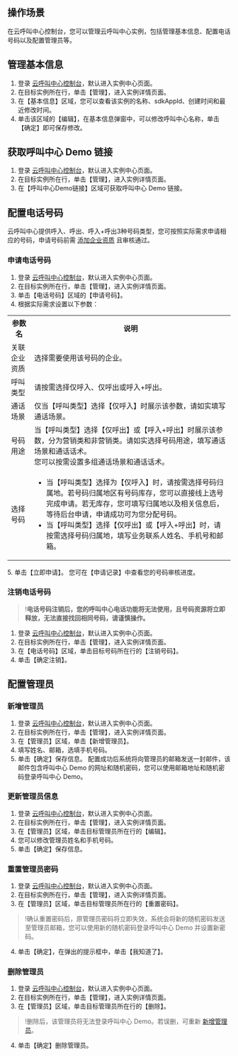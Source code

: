 ## 操作场景
在云呼叫中心控制台，您可以管理云呼叫中心实例，包括管理基本信息、配置电话号码以及配置管理员等。

## 管理基本信息
1. 登录 [云呼叫中心控制台](https://console.cloud.tencent.com/ccc)，默认进入实例中心页面。
2. 在目标实例所在行，单击【管理】，进入实例详情页面。
3. 在【基本信息】区域，您可以查看该实例的名称、sdkAppId、创建时间和最近修改时间。
4. 单击该区域的【编辑】，在基本信息弹窗中，可以修改呼叫中心名称，单击【确定】即可保存修改。

## 获取呼叫中心 Demo 链接
1. 登录 [云呼叫中心控制台](https://console.cloud.tencent.com/ccc)，默认进入实例中心页面。
2. 在目标实例所在行，单击【管理】，进入实例详情页面。
3. 在【呼叫中心Demo链接】区域可获取呼叫中心 Demo 链接。

## 配置电话号码
云呼叫中心提供呼入、呼出、呼入+呼出3种号码类型，您可按照实际需求申请相应的号码，申请号码前需 [添加企业资质](https://cloud.tencent.com/document/product/679/41351#Add) 且审核通过。

### 申请电话号码
1. 登录 [云呼叫中心控制台](https://console.cloud.tencent.com/ccc)，默认进入实例中心页面。
2. 在目标实例所在行，单击【管理】，进入实例详情页面。
3. 单击【电话号码】区域的【申请号码】。
4. 根据实际需求设置以下参数：
 <table>
<tr>
<th>参数名</th>
<th>说明</th>
</tr>
<tr>
<td>关联企业资质</td>
<td>选择需要使用该号码的企业。</td>
</tr>
<tr>
<td>呼叫类型</td>
<td>请按需选择仅呼入、仅呼出或呼入+呼出。</td>
</tr>
<tr>
<td>通话场景</td>
<td>仅当【呼叫类型】选择【仅呼入】时展示该参数，请如实填写通话场景。</td>
</tr>
<tr>
<td>号码用途</td>
<td>当【呼叫类型】选择【仅呼出】或【呼入+呼出】时展示该参数，分为营销类和非营销类。请如实选择号码用途，填写通话场景和通话话术。<br>您可以按需设置多组通话场景和通话话术。</td>
</tr>
<tr>
<td>选择号码</td>
<td><ul><li>当【呼叫类型】选择为【仅呼入】时，请按需选择号码归属地。若号码归属地区有号码库存，您可以直接线上选号完成申请。若无库存，您可填写归属地以及相关信息后，等待后台申请，申请成功可为您分配号码。</li><li>当【呼叫类型】选择【仅呼出】或【呼入+呼出】时，请按需选择号码归属地，填写业务联系人姓名、手机号和邮箱。</li></ul></td>
</tr>
</table>
5. 单击【立即申请】。 
 您可在【申请记录】中查看您的号码审核进度。
 
### 注销电话号码
>!**电话号码注销后，您的呼叫中心电话功能将无法使用，且号码资源将立即释放，无法直接找回相同号码，请谨慎操作。**

1. 登录 [云呼叫中心控制台](https://console.cloud.tencent.com/ccc)，默认进入实例中心页面。
2. 在目标实例所在行，单击【管理】，进入实例详情页面。
3. 在【电话号码】区域，单击目标号码所在行的【注销号码】。
4. 单击【确定注销】。

## 配置管理员
<span id="AddAdmin"></span>
### 新增管理员
1. 登录 [云呼叫中心控制台](https://console.cloud.tencent.com/ccc)，默认进入实例中心页面。
2. 在目标实例所在行，单击【管理】，进入实例详情页面。
3. 在【管理员】区域，单击【新增管理员】。
4. 填写姓名、邮箱，选填手机号码。
5. 单击【确定】保存信息。
 配置成功后系统将向管理员的邮箱发送一封邮件，该邮件包含呼叫中心 Demo 的网址和随机密码，您可以使用邮箱地址和随机密码登录呼叫中心 Demo。

### 更新管理员信息
1. 登录 [云呼叫中心控制台](https://console.cloud.tencent.com/ccc)，默认进入实例中心页面。
2. 在目标实例所在行，单击【管理】，进入实例详情页面。
3. 在【管理员】区域，单击目标管理员所在行的【编辑】。
4. 您可以修改管理员姓名和手机号码。
5. 单击【确定】保存信息。

### 重置管理员密码
1. 登录 [云呼叫中心控制台](https://console.cloud.tencent.com/ccc)，默认进入实例中心页面。
2. 在目标实例所在行，单击【管理】，进入实例详情页面。
3. 在【管理员】区域，单击目标管理员所在行的【重置密码】。
 >!确认重置密码后，原管理员密码将立即失效，系统会将新的随机密码发送至管理员邮箱，您可以使用新的随机密码登录呼叫中心 Demo 并设置新密码。
4. 单击【确定】，在弹出的提示框中，单击【我知道了】。

### 删除管理员
1. 登录 [云呼叫中心控制台](https://console.cloud.tencent.com/ccc)，默认进入实例中心页面。
2. 在目标实例所在行，单击【管理】，进入实例详情页面。
3. 在【管理员】区域，单击目标管理员所在行的【删除】。
 >!删除后，该管理员将无法登录呼叫中心 Demo。若误删，可重新 [新增管理员](#AddAdmin)。
4. 单击【确定】删除管理员。

